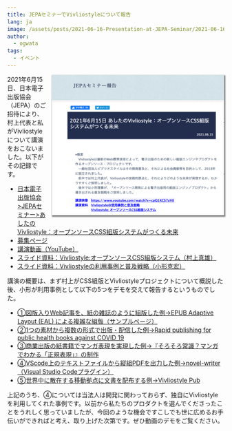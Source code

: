 ```yaml
---
title: JEPAセミナーでVivliostyleについて報告
lang: ja
image: /assets/posts/2021-06-16-Presentation-at-JEPA-Seminar/2021-06-16-Presentation-at-JEPA-Seminar.png
author:
  - ogwata
tags:
  - イベント
---
```

<div style="float: right; margin: 0 0 1em 1em;"><img src="/assets/posts/2021-06-16-Presentation-at-JEPA-Seminar/2021-06-16-Presentation-at-JEPA-Seminar.png" alt="JEPAセミナーでVivliostyleについて報告" style="width: 400px; box-shadow: 1px 2px 2.5px 1.5px grey;" /></div>

2021年6月15日、日本電子出版協会（JEPA）のご招待により、村上代表と私がVivliostyleについて講演をおこないました。以下がその記録です。

- [日本電子出版協会>JEPAセミナー>あしたのVivliostyle：オープンソースCSS組版システムがつくる未来<i class="fas fa-external-link-alt"></i>](https://www.jepa.or.jp/sem/20210615/?fbclid=IwAR0DdYxrqzSs2Q8ztw_l1xHHZ6YIe-W_bXYJ-3UCX-mdviw5vZJneSoro8M)
- [募集ページ<i class="fas fa-external-link-alt"></i>](https://kokucheese.com/event/index/611843/)
- [講演動画（YouTube）<i class="fas fa-external-link-alt"></i>](https://www.youtube.com/watch?v=cpQ1XCS7aV0)
- [スライド資料：Vivliostyle:オープンソースCSS組版システム（村上真雄）](https://vivliostyle.org/viewer/#src=https://vivliostyle.github.io/vivliostyle_doc/ja/events/JEPA20210615/slide.html&bookMode=true&spread=false)
- [スライド資料：Vivliostyleの利用事例と普及戦略（小形克宏）](https://vivliostyle.org/assets/posts/2021-06-16-Presentation-at-JEPA-Seminar/20210615-VivliostyleUse-Cases.pdf)

講演の概要は、まず村上がCSS組版とVivliostyleプロジェクトについて概説した後、小形が利用事例として以下の5つをデモを交えて報告するというものでした。

- [①図版入りWeb記事を、紙の雑誌のように組版した例->EPUB Adaptive Layout (EAL) による複雑な組版（サンプルページ）](https://vivliostyle.org/viewer/#src=https://vivliostyle.github.io/vivliostyle_doc/samples/webmag/index.html&style=https://vivliostyle.github.io/vivliostyle_doc/samples/webmag/css/viv-style-v.css&bookMode=true)
- [②1つの素材から複数の形式で出版・配信した例->Rapid publishing for public health books against COVID 19](https://github.com/vivliostyle/community/wiki/Rapid-publishing-for-public-health-books-against-COVID-19)
- [③商業出版の紙書籍でマンガ表現を実現した例->『そろそろ常識？マンガでわかる「正規表現」』の制作<i class="fas fa-external-link-alt"></i>](https://libroworks.co.jp/?p=3271)
- [④VScode上のテキストファイルから縦組PDFを出力した例->novel-writer（Visual Studio Codeプラグイン）<i class="fas fa-external-link-alt"></i>](https://marketplace.visualstudio.com/items?itemName=TaiyoFujii.novel-writer)
- [⑤世界中に散在する移動拠点に文書を配布する例->Vivliostyle Pub](https://vivliostyle.org/ja/getting-started/#vivliostyle-pub)

上記のうち、④については当法人は開発に関わっておらず、独自にVivliostyleを利用してくれた事例です。以前から私たちのプロダクトを選んでくださったことをうれしく思っていましたが、今回のような機会ですこしでも世に広めるお手伝いができればと考え、取り上げた次第です。ぜひ動画のデモをご覧ください。